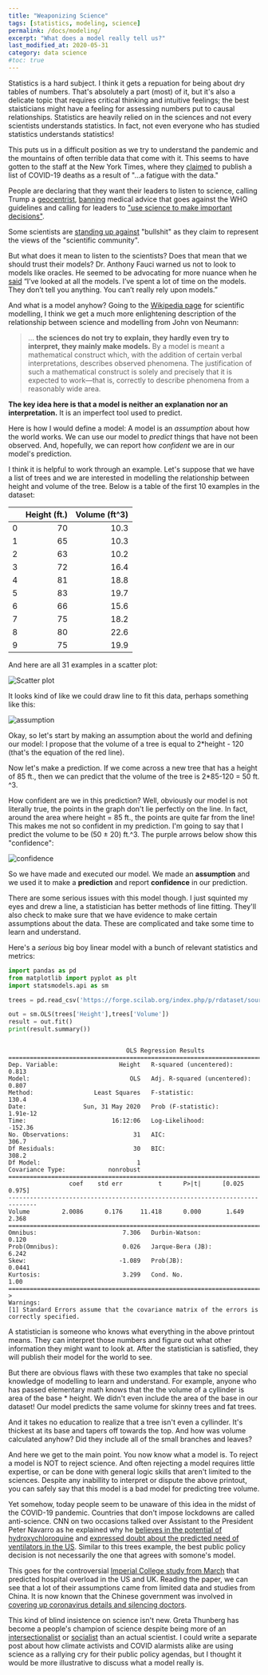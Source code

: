 ```yaml
---
title: "Weaponizing Science"
tags: [statistics, modeling, science]
permalink: /docs/modeling/
excerpt: "What does a model really tell us?"
last_modified_at: 2020-05-31
category: data science
#toc: true
---
```


Statistics is a hard subject. I think it gets a repuation for being about dry tables of numbers. That's absolutely a part (most) of it, but it's also a delicate topic that requires critical thinking and intuitive feelings; the best staisticians might have a feeling for assessing numbers put to causal relationships. Statistics are heavily relied on in the sciences and not every scientists understands statistics. In fact, not even everyone who has studied statistics understands statistics!

This puts us in a difficult position as we try to understand the pandemic and the mountains of often terrible data that come with it. This seems to have gotten to the staff at the New York Times, where they [claimed](https://www.nytimes.com/2020/05/23/reader-center/coronavirus-new-york-times-front-page.html) to publish a list of COVID-19 deaths as a result of "...a fatigue with the data."

People are declaring that they want their leaders to listen to science, calling Trump a [geocentrist](https://www.salon.com/2020/05/03/our-anti-science-leaders-are-the-geocentrists-of-today/), [banning](https://www.bbc.com/news/technology-52388586) medical advice that goes against the WHO guidelines and calling for leaders to ["use science to make important decisions"](https://thehill.com/opinion/healthcare/499952-listen-to-experts-and-tackle-the-toxic-chemical-crisis-contributing-to). 

Some scientists are [standing up against](https://www.theguardian.com/world/2020/apr/28/there-is-no-absolute-truth-an-infectious-disease-expert-on-covid-19-misinformation-and-bullshit) "bullshit" as they claim to represent the views of the "scientific community".

But what does it mean to listen to the scientists? Does that mean that we should trust their models? Dr. Anthony Fauci warned us not to look to models like oracles. He seemed to be advocating for more nuance when he [said](https://www.washingtonpost.com/health/2020/04/02/experts-trumps-advisers-doubt-white-houses-240000-coronavirus-deaths-estimate/) “I’ve looked at all the models. I’ve spent a lot of time on the models. They don’t tell you anything. You can’t really rely upon models.”

And what is a model anyhow? Going to the [Wikipedia page](https://en.wikipedia.org/wiki/Scientific_modelling) for scientific modelling, I think we get a much more enlightening description of the relationship between science and modelling from John von Neumann:

> ... **the sciences do not try to explain, they hardly even try to interpret, they mainly make models.** By a model is meant a mathematical construct which, with the addition of certain verbal interpretations, describes observed phenomena. The justification of such a mathematical construct is solely and precisely that it is expected to work—that is, correctly to describe phenomena from a reasonably wide area.

**The key idea here is that a model is neither an explanation nor an interpretation.** It is an imperfect tool used to predict.

Here is how I would define a model: A model is an *assumption* about how the world works. We can use our model to *predict* things that have not been observed. And, hopefully, we can report how *confident* we are in our model's prediction.

I think it is helpful to work through an example. Let's suppose that we have a list of trees and we are interested in modelling the relationship between height and volume of the tree. Below is a table of the first 10 examples in the dataset:

|    |   Height (ft.) |   Volume (ft^3) |
|---:|---------:|---------:|
|  0 |       70 |     10.3 |
|  1 |       65 |     10.3 |
|  2 |       63 |     10.2 |
|  3 |       72 |     16.4 |
|  4 |       81 |     18.8 |
|  5 |       83 |     19.7 |
|  6 |       66 |     15.6 |
|  7 |       75 |     18.2 |
|  8 |       80 |     22.6 |
|  9 |       75 |     19.9 |

And here are all 31 examples in a scatter plot:

![Scatter plot](/assets/modeling/treeplot.jpg)

It looks kind of like we could draw  line to fit this data, perhaps something like this:

![assumption](/assets/modeling/assumption.jpg)

Okay, so let's start by making an assumption about the world and defining our model: I propose that the volume of a tree is equal to 2\*height \- 120 (that's the equation of the red line).

Now let's make a prediction. If we come across a new tree that has a height of 85 ft., then we can predict that the volume of the tree is 2\*85-120 = 50 ft. ^3.

How confident are we in this prediction? Well, obviously our model is not literally true, the points in the graph don't lie perfectly on the line. In fact, around the area where height = 85 ft., the points are quite far from the line! This makes me not so confident in my prediction. I'm going to say that I predict the volume to be (50 ± 20) ft.^3. The purple arrows below show this "confidence":

![confidence](/assets/modeling/confidence.jpg)

So we have made and executed our model. We made an **assumption** and we used it to make a **prediction** and report **confidence** in our prediction.

There are some serious issues with this model though. I just squinted my eyes and drew a line, a statistician has better methods of line fitting. They'll also check to make sure that we have evidence to make certain assumptions about the data. These are complicated and take some time to learn and understand.

Here's a *serious* big boy linear model with a bunch of relevant statistics and metrics:

```python
import pandas as pd
from matplotlib import pyplot as plt
import statsmodels.api as sm

trees = pd.read_csv('https://forge.scilab.org/index.php/p/rdataset/source/file/master/csv/datasets/trees.csv')

out = sm.OLS(trees['Height'],trees['Volume'])
result = out.fit()
print(result.summary())
```

```

                                 OLS Regression Results                                
=======================================================================================
Dep. Variable:                 Height   R-squared (uncentered):                   0.813
Model:                            OLS   Adj. R-squared (uncentered):              0.807
Method:                 Least Squares   F-statistic:                              130.4
Date:                Sun, 31 May 2020   Prob (F-statistic):                    1.91e-12
Time:                        16:12:06   Log-Likelihood:                         -152.36
No. Observations:                  31   AIC:                                      306.7
Df Residuals:                      30   BIC:                                      308.2
Df Model:                           1                                                  
Covariance Type:            nonrobust                                                  
==============================================================================
                 coef    std err          t      P>|t|      [0.025      0.975]
------------------------------------------------------------------------------
Volume         2.0086      0.176     11.418      0.000       1.649       2.368
==============================================================================
Omnibus:                        7.306   Durbin-Watson:                   0.120
Prob(Omnibus):                  0.026   Jarque-Bera (JB):                6.242
Skew:                          -1.089   Prob(JB):                       0.0441
Kurtosis:                       3.299   Cond. No.                         1.00
==============================================================================
>
Warnings:
[1] Standard Errors assume that the covariance matrix of the errors is correctly specified.
```

A statistician is someone who knows what everything in the above printout means. They can interpret those numbers and figure out what other information they might want to look at. After the statistician is satisfied, they will publish their model for the world to see.

But there are obvious flaws with these two examples that take no special knowledge of modelling to learn and understand. For example, anyone who has passed elementary math knows that the the volume of a cyllinder is area of the base \* height. We didn't even include the area of the base in our dataset! Our model predicts the same volume for skinny trees and fat trees. 

And it takes no education to realize that a tree isn't even a cyllinder. It's thickest at its base and tapers off towards the top. And how was volume calculated anyhow? Did they include all of the small branches and leaves?

And here we get to the main point. You now know what a model is. To reject a model is NOT to reject science. And often rejecting a model requires little expertise, or can be done with general logic skills that aren't limited to the sciences. Despite any inabillity to interpret or dispute the above printout, you can safely say that this model is a bad model for predicting tree volume.

Yet somehow, today people seem to be unaware of this idea in the midst of the COVID-19 pandemic. Countries that don't impose lockdowns are called anti-science. CNN on two occasions talked over Assistant to the President Peter Navarro as he explained why he [believes in the potential of hydroxychloroquine](https://www.axios.com/peter-navarro-hydroxychloroquine-coronavirus-cnn-a915585b-55dd-4f32-a2ae-b8bb06474973.html) and [expressed doubt about the predicted need of ventilators in the US](https://www.cnn.com/videos/politics/2020/03/26/peter-navarro-intv-supply-of-masks-medical-supplies-sot-ath-vpx.cnn).  Similar to this trees example, the best public policy decision is not necessarily the one that agrees with somone's model.

This goes for the controversial [Imperial College study from March](https://www.imperial.ac.uk/media/imperial-college/medicine/sph/ide/gida-fellowships/Imperial-College-COVID19-NPI-modelling-16-03-2020.pdf) that predicted hospital overload in the US and UK. Reading the paper, we can see that a lot of their assumptions came from limited data and studies from China. It is now known that the Chinese government was involved in [covering up coronavirus details and silencing doctors](https://nypost.com/2020/05/06/finally-the-world-is-catching-on-to-chinas-coronavirus-lies/).  

This kind of blind insistence on science isn't new. Greta Thunberg has become a people's champion of science despite being more of an [intersectionalist](https://disrn.com/news/greta-thunberg-climate-crisis-not-just-about-environment-but-also-colonial-racist-patriarchal-systems-of-oppression) or [socialist](https://www.youtube.com/watch?v=xVlRompc1yE) than an actual scientist. I could write a separate post about how climate activists and COVID alarmists alike are using science as a rallying cry for their public policy agendas, but I thought it would be more illustrative to discuss what a model really is. 
